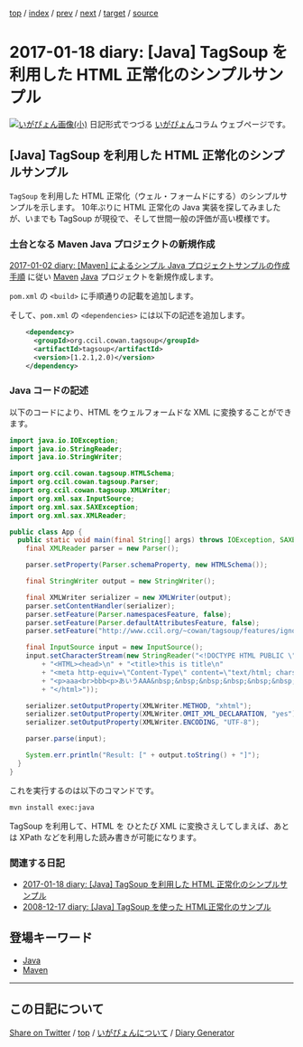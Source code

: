 [top](../index.html) 
 / [index](https://igapyon.github.io/diary/2017/index.html) 
 / [prev](https://igapyon.github.io/diary/2017/ig170117.html) 
 / [next](https://igapyon.github.io/diary/2017/ig170119.html) 
 / [target](https://igapyon.github.io/diary/2017/ig170118.html) 
 / [source](https://github.com/igapyon/diary/blob/gh-pages/2017/ig170118.html.src.md) 

2017-01-18 diary: [Java] TagSoup を利用した HTML 正常化のシンプルサンプル
=====================================================================================================
[![いがぴょん画像(小)](https://igapyon.github.io/diary/images/iga200306s.jpg "いがぴょん")](https://igapyon.github.io/diary/memo/memoigapyon.html) 日記形式でつづる [いがぴょん](https://igapyon.github.io/diary/memo/memoigapyon.html)コラム ウェブページです。

## [Java] TagSoup を利用した HTML 正常化のシンプルサンプル

`TagSoup` を利用した HTML 正常化（ウェル・フォームドにする）のシンプルサンプルを示します。
10年ぶりに HTML 正常化の Java 実装を探してみましたが、いまでも TagSoup が現役で、そして世間一般の評価が高い模様です。

### 土台となる Maven Java プロジェクトの新規作成

[2017-01-02 diary: [Maven] によるシンプル Java プロジェクトサンプルの作成手順](https://igapyon.github.io/diary/2017/ig170102.html) に従い [Maven](../keyword/maven.html) [Java](../keyword/java.html) プロジェクトを新規作成します。

`pom.xml` の `<build>` に手順通りの記載を追加します。

そして、`pom.xml` の `<dependencies>` には以下の記述を追加します。

```xml
    <dependency>
      <groupId>org.ccil.cowan.tagsoup</groupId>
      <artifactId>tagsoup</artifactId>
      <version>[1.2.1,2.0)</version>
    </dependency>
```

### Java コードの記述

以下のコードにより、HTML をウェルフォームドな XML に変換することができます。

```java
import java.io.IOException;
import java.io.StringReader;
import java.io.StringWriter;

import org.ccil.cowan.tagsoup.HTMLSchema;
import org.ccil.cowan.tagsoup.Parser;
import org.ccil.cowan.tagsoup.XMLWriter;
import org.xml.sax.InputSource;
import org.xml.sax.SAXException;
import org.xml.sax.XMLReader;

public class App {
  public static void main(final String[] args) throws IOException, SAXException {
    final XMLReader parser = new Parser();

    parser.setProperty(Parser.schemaProperty, new HTMLSchema());

    final StringWriter output = new StringWriter();

    final XMLWriter serializer = new XMLWriter(output);
    parser.setContentHandler(serializer);
    parser.setFeature(Parser.namespacesFeature, false);
    parser.setFeature(Parser.defaultAttributesFeature, false);
    parser.setFeature("http://www.ccil.org/~cowan/tagsoup/features/ignore-bogons", false);

    final InputSource input = new InputSource();
    input.setCharacterStream(new StringReader("<!DOCTYPE HTML PUBLIC \"-//W3C//DTD HTML 4.01 Transitional//EN\">\n"
        + "<HTML><head>\n" + "<title>this is title\n"
        + "<meta http-equiv=\"Content-Type\" content=\"text/html; charset=UTF-8\">\n" + "<body>\n"
        + "<p>aaa<br>bbb<p>あいうAAA&nbsp;&nbsp;&nbsp;&nbsp;&nbsp;&nbsp;&nbsp;&nbsp;&nbsp;&nbsp;&nbsp;BBB      CCC<uso>\n"
        + "</html>"));

    serializer.setOutputProperty(XMLWriter.METHOD, "xhtml");
    serializer.setOutputProperty(XMLWriter.OMIT_XML_DECLARATION, "yes");
    serializer.setOutputProperty(XMLWriter.ENCODING, "UTF-8");

    parser.parse(input);

    System.err.println("Result: [" + output.toString() + "]");
  }
}
```

これを実行するのは以下のコマンドです。

```sh
mvn install exec:java
```

TagSoup を利用して、HTML を ひとたび XML に変換さえしてしまえば、あとは XPath などを利用した読み書きが可能になります。

### 関連する日記

* [2017-01-18 diary: [Java] TagSoup を利用した HTML 正常化のシンプルサンプル](https://igapyon.github.io/diary/2017/ig170118.html)
* [2008-12-17 diary: [Java] TagSoup を使った HTML正常化のサンプル](https://igapyon.github.io/diary/2008/ig081217.html)

## 登場キーワード

* [Java](../keyword/java.html)
* [Maven](../keyword/maven.html)

----------------------------------------------------------------------------------------------------

## この日記について

[Share on Twitter](https://twitter.com/intent/tweet?hashtags=igapyon%2Cdiary%2C%E3%81%84%E3%81%8C%E3%81%B4%E3%82%87%E3%82%93%2CJava%2CMaven&text=%5BJava%5D+TagSoup+%E3%82%92%E5%88%A9%E7%94%A8%E3%81%97%E3%81%9F+HTML+%E6%AD%A3%E5%B8%B8%E5%8C%96%E3%81%AE%E3%82%B7%E3%83%B3%E3%83%97%E3%83%AB%E3%82%B5%E3%83%B3%E3%83%97%E3%83%AB&url=https%3A%2F%2Figapyon.github.io%2Fdiary%2F2017%2Fig170118.html) / [top](../index.html) / [いがぴょんについて](https://igapyon.github.io/diary/memo/memoigapyon.html) / [Diary Generator](https://github.com/igapyon/igapyonv3)
